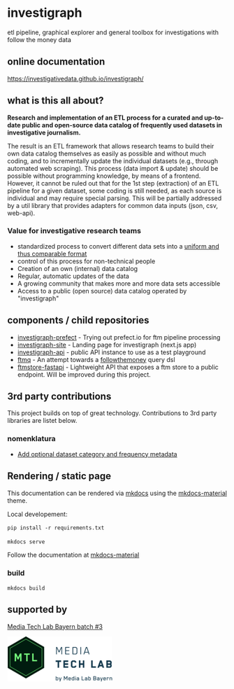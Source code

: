 # investigraph
etl pipeline, graphical explorer and general toolbox for investigations with follow the money data

## online documentation

https://investigativedata.github.io/investigraph/

## what is this all about?

**Research and implementation of an ETL process for a curated and up-to-date public and open-source data catalog of frequently used datasets in investigative journalism.**

The result is an ETL framework that allows research teams to build their own data catalog themselves as easily as possible and without much coding, and to incrementally update the individual datasets (e.g., through automated web scraping). This process (data import & update) should be possible without programming knowledge, by means of a frontend. However, it cannot be ruled out that for the 1st step (extraction) of an ETL pipeline for a given dataset, some coding is still needed, as each source is individual and may require special parsing. This will be partially addressed by a util library that provides adapters for common data inputs (json, csv, web-api).

### Value for investigative research teams
- standardized process to convert different data sets into a [uniform and thus comparable format](https://followthemoney.tech)
- control of this process for non-technical people
- Creation of an own (internal) data catalog
- Regular, automatic updates of the data
- A growing community that makes more and more data sets accessible
- Access to a public (open source) data catalog operated by "investigraph"

## components / child repositories
- [investigraph-prefect](https://github.com/investigativedata/investigraph-prefect) - Trying out prefect.io for ftm pipeline processing
- [investigraph-site](https://github.com/investigativedata/investigraph-site) - Landing page for investigraph (next.js app)
- [investigraph-api](https://github.com/investigativedata/investigraph-api) - public API instance to use as a test playground
- [ftmq](https://github.com/investigativedata/ftmq) - An attempt towards a [followthemoney](https://github.com/alephdata/followthemoney) query dsl
- [ftmstore-fastapi](https://github.com/investigativedata/ftmstore-fastapi) - Lightweight API that exposes a ftm store to a public endpoint. Will be improved during this project.

## 3rd party contributions
This project builds on top of great technology. Contributions to 3rd party libraries are listet below.

### nomenklatura
- [Add optional dataset category and frequency metadata](https://github.com/opensanctions/nomenklatura/commit/ca6eab89c0a468f4dcb8b79045a7ccb9625787bd)

## Rendering / static page

This documentation can be rendered via [mkdocs](https://www.mkdocs.org/) using the [mkdocs-material](https://squidfunk.github.io/mkdocs-material/) theme.

Local developement:

    pip install -r requirements.txt

    mkdocs serve

Follow the documentation at [mkdocs-material](https://squidfunk.github.io/mkdocs-material/getting-started/)

### build

    mkdocs build
    
## supported by
[Media Tech Lab Bayern batch #3](https://github.com/media-tech-lab)

<a href="https://www.media-lab.de/en/programs/media-tech-lab">
    <img src="https://raw.githubusercontent.com/media-tech-lab/.github/main/assets/mtl-powered-by.png" width="240" title="Media Tech Lab powered by logo">
</a>
